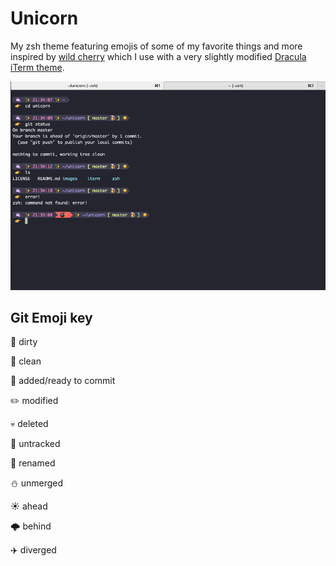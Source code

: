 # Unicorn #

My zsh theme featuring emojis of some of my favorite things and more inspired by [wild cherry](https://github.com/mashaal/wild-cherry) which I use with a very slightly modified [Dracula iTerm theme](https://draculatheme.com/iterm/).

![Unicorn](https://github.com/juliuscaesar/unicorn/blob/master/images/unicorn.png)

## Git Emoji key ##
 🍕 dirty

 🍺 clean

 🐣 added/ready to commit

 ✏️ modified

 💀 deleted

 👻 untracked

 🤖 renamed

 ⛄️ unmerged

 ☀️ ahead

 🌩 behind

 ✈️ diverged
